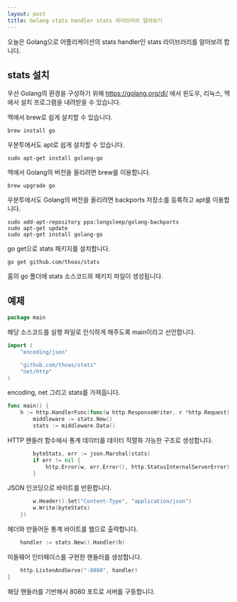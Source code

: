 ```yaml
---
layout: post
title: Golang stats handler stats 라이브러리 알아보기
---
```


오늘은 Golang으로 어플리케이션의 stats handler인 stats 라이브러리를 알아보려 합니다.

## stats 설치

우선 Golang의 환경을 구성하기 위해 https://golang.org/dl/ 에서 윈도우, 리눅스, 맥에서 설치 프로그램을 내려받을 수 있습니다.

맥에서 brew로 쉽게 설치할 수 있습니다.

```
brew install go
```

우분투에서도 apt로 쉽게 설치할 수 있습니다.

```
sudo apt-get install golang-go
```

맥에서 Golang의 버전을 올리려면 brew를 이용합니다.

```
brew upgrade go
```

우분투에서도 Golang의 버전을 올리려면 backports 저장소를 등록하고 apt를 이용합니다.

```
sudo add-apt-repository ppa:longsleep/golang-backports
sudo apt-get update
sudo apt-get install golang-go
```

go get으로 stats 패키지를 설치합니다.

```
go get github.com/thoas/stats
```

홈의 go 폴더에 stats 소스코드와 패키지 파일이 생성됩니다.

## 예제

```go
package main
```

해당 소스코드를 실행 파일로 인식하게 해주도록 main이라고 선언합니다.

```go
import (
	"encoding/json"

	"github.com/thoas/stats"
	"net/http"
)
```

encoding, net 그리고 stats를 가져옵니다.

```go
func main() {
	h := http.HandlerFunc(func(w http.ResponseWriter, r *http.Request) {
		middleware := stats.New()
		stats := middleware.Data()
```

HTTP 핸들러 함수에사 통계 데이터를 데이터 직렬화 가능한 구조로 생성합니다.

```go
		byteStats, err := json.Marshal(stats)
		if err != nil {
			http.Error(w, err.Error(), http.StatusInternalServerError)
		}
```

JSON 인코딩으로 바이트를 반환합니다.

```go
		w.Header().Set("Content-Type", "application/json")
		w.Write(byteStats)
	})
```

헤더와 만들어둔 통계 바이트를 웹으로 출력합니다. 

```go
	handler := stats.New().Handler(h)
```

미들웨어 인터페이스를 구현한 핸들러를 생성합니다.

```go
	http.ListenAndServe(":8080", handler)
}
```

해당 핸들러를 기반해서 8080 포트로 서버를 구동합니다.